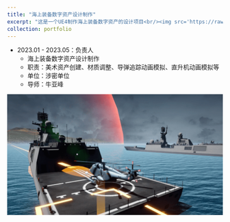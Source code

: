 ```yaml
---
title: "海上装备数字资产设计制作"
excerpt: "这是一个UE4制作海上装备数字资产的设计项目<br/><img src='https://raw.githubusercontent.com/george-wyy/MyPic/img/img/202305222216112.png'>"
collection: portfolio
---
```

- 2023.01 - 2023.05：负责人
  - 海上装备数字资产设计制作
  - 职责：美术资产创建、材质调整、导弹追踪动画模拟、直升机动画模拟等
  - 单位：涉密单位
  - 导师：牛亚峰

![海上装备数字资产_直升机](https://raw.githubusercontent.com/george-wyy/MyPic/img/img/202305222216112.png)

